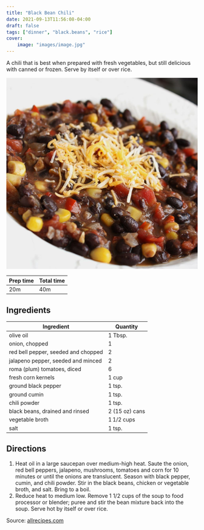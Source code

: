 ```yaml
---
title: "Black Bean Chili"
date: 2021-09-13T11:56:08-04:00
draft: false
tags: ["dinner", "black.beans", "rice"]
cover:
    image: "images/image.jpg"
---
```



A chili that is best when prepared with fresh vegetables, but still delicious with canned or frozen. Serve by itself or over rice.

![](images/image.jpg)

|Prep time|Total time|
--- | ---
|20m|40m|


## Ingredients

|Ingredient|Quantity|
--- | ---
olive oil|1 Tbsp. 
onion, chopped|1
red bell pepper, seeded and chopped|2
jalapeno pepper, seeded and minced|2
roma (plum) tomatoes, diced|6
fresh corn kernels|1 cup 
ground black pepper|1 tsp. 
ground cumin|1 tsp. 
chili powder|1 tsp.
black beans, drained and rinsed|2 (15 oz) cans 
vegetable broth|1 1/2 cups 
salt|1 tsp. 

## Directions

1. Heat oil in a large saucepan over medium-high heat. Saute the onion, red bell peppers, jalapeno, mushrooms, tomatoes and corn for 10 minutes or until the onions are translucent. Season with black pepper, cumin, and chili powder. Stir in the black beans, chicken or vegetable broth, and salt. Bring to a boil.
1. Reduce heat to medium low. Remove 1 1/2 cups of the soup to food processor or blender; puree and stir the bean mixture back into the soup. Serve hot by itself or over rice.


Source: [allrecipes.com](https://www.allrecipes.com/recipe/22924/black-bean-chili)
